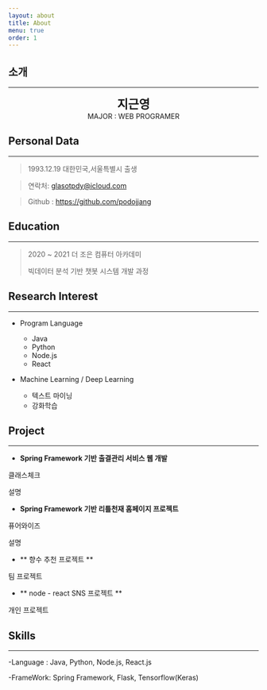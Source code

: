 ```yaml
---
layout: about
title: About
menu: true
order: 1
---
```


## 소개

* * *
<center>
<span style=
"font-size:170%;
font-weight:bold">
지근영
</span>
</center>

<center>MAJOR : WEB PROGRAMER</center>

<!-- <center>Korean University</center>

<center>145, Anam-ro, Seongbuk-gu, Seoul, Republic of Korea</center> -->

## Personal Data
---
> 1993.12.19 대한민국,서울특별시 출생

> 연락처: glasotpdy@icloud.com

> Github : <a href="https://github.com/khw11044">https://github.com/podojjang</a>


## Education
---
> 2020 ~ 2021 더 조은 컴퓨터 아카데미
>
> 빅데이터 분석 기반 챗봇 시스템 개발 과정


## Research Interest
---

* Program Language
    + Java
    + Python
    + Node.js
    + React

* Machine Learning / Deep Learning
    + 텍스트 마이닝
    + 강화학습

## Project
---

* **Spring Framework 기반 출결관리 서비스 웹 개발**

클래스체크

설명

* **Spring Framework 기반 리틀천재 홈페이지 프로젝트**

퓨어와이즈

설명
* ** 향수 추천 프로젝트 **

팀 프로젝트
  
* ** node - react SNS 프로젝트 **

개인 프로젝트

## Skills
---
-Language : Java, Python, Node.js, React.js

-FrameWork: Spring Framework, Flask, Tensorflow(Keras)